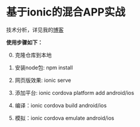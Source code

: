 # 基于ionic的混合APP实战

技术分析，详见我的[博客](https://www.wty90.com/2018/01/16/ionic-app/)

**使用步骤如下：**

0. 克隆仓库到本地

1. 安装node包: npm install

2. 网页版效果: ionic serve

3. 添加平台: ionic cordova platform add android/ios

4. 编译：ionic cordova build android/ios

5. 模拟：ionic cordova emulate android/ios
